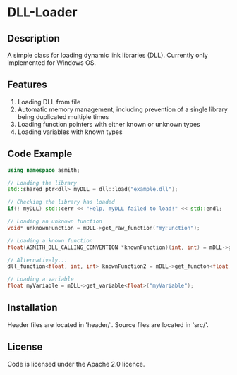 # DLL-Loader
## Description
A simple class for loading dynamic link libraries (DLL). Currently only implemented for Windows OS.

## Features
1. Loading DLL from file
2. Automatic memory management, including prevention of a single library being duplicated multiple times
3. Loading function pointers with either known or unknown types
4. Loading variables with known types


## Code Example
```C++
using namespace asmith;

// Loading the library
std::shared_ptr<dll> myDLL = dll::load("example.dll");

// Checking the library has loaded
if(! myDLL) std::cerr << "Help, myDLL failed to load!" << std::endl;

// Loading an unknown function
void* unknownFunction = mDLL->get_raw_function("myFunction");

// Loading a known function
float(ASMITH_DLL_CALLING_CONVENTION *knownFunction)(int, int) = mDLL->get_functon<float,int,int>("myFunction");

// Alternatively...
dll_function<float, int, int> knownFunction2 = mDLL->get_functon<float,int,int>("myFunction");

// Loading a variable
float myVariable = mDLL->get_variable<float>("myVariable");
```

## Installation
Header files are located in 'header/'.
Source files are located in 'src/'.

## License
Code is licensed under the Apache 2.0 licence.

